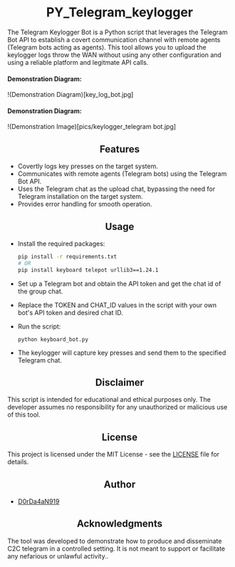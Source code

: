 <h1 align="center">PY_Telegram_keylogger</h1>
The Telegram Keylogger Bot is a Python script that leverages the Telegram Bot API to establish a covert communication channel with remote agents (Telegram bots acting as agents). This tool allows you to upload the keylogger logs throw the WAN without using any other configuration and using a reliable platform and legitmate API calls.

<h4>Demonstration Diagram:</h4>

!(Demonstration Diagram)[key_log_bot.jpg]

<h4>Demonstration Diagram:</h4>

!(Demonstration Image)[pics/keylogger_telegram bot.jpg]

<h2 align="center">Features</h2>

- Covertly logs key presses on the target system.
- Communicates with remote agents (Telegram bots) using the Telegram Bot API.
- Uses the Telegram chat as the upload chat, bypassing the need for Telegram installation on the target system.
- Provides error handling for smooth operation.

<h2 align="center">Usage</h2>

- Install the required packages:

   ```bash
   pip install -r requirements.txt
   # OR
   pip install keyboard telepot urllib3==1.24.1
   ```

- Set up a Telegram bot and obtain the API token and get the chat id of the group chat.

- Replace the TOKEN and CHAT_ID values in the script with your own bot's API token and desired chat ID.

- Run the script:

  ```
  python keyboard_bot.py
  ```
  
- The keylogger will capture key presses and send them to the specified Telegram chat.

<h2 align="center">Disclaimer</h2>
This script is intended for educational and ethical purposes only. The developer assumes no responsibility for any unauthorized or malicious use of this tool.

<h2 align="center">License</h2>

This project is licensed under the MIT License - see the [LICENSE](LICENSE) file for details.

<h2 align="center">Author</h2>

- [D0rDa4aN919](https://github.com/D0rDa4aN919)

<h2 align="center">Acknowledgments</h2>
The tool was developed to demonstrate how to produce and disseminate C2C telegram in a controlled setting. It is not meant to support or facilitate any nefarious or unlawful activity..

